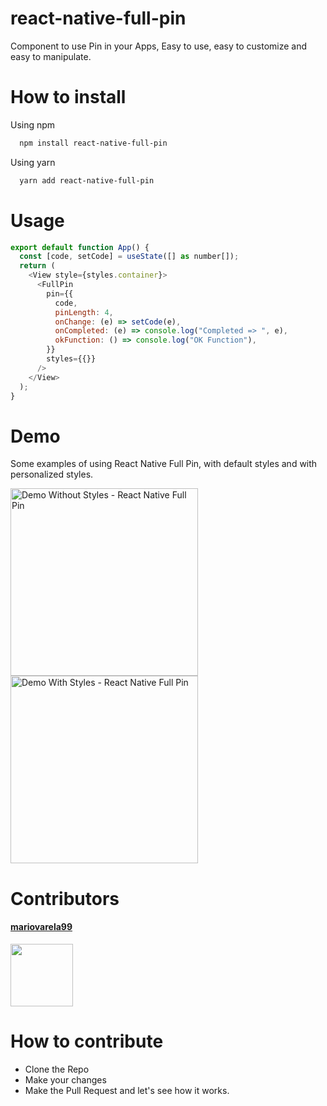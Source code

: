 # react-native-full-pin

Component to use Pin in your Apps, Easy to use, easy to customize and easy to manipulate.

# How to install

Using npm

```bash
  npm install react-native-full-pin
```

Using yarn

```bash
  yarn add react-native-full-pin
```

# Usage

```js
export default function App() {
  const [code, setCode] = useState([] as number[]);
  return (
    <View style={styles.container}>
      <FullPin
        pin={{
          code,
          pinLength: 4,
          onChange: (e) => setCode(e),
          onCompleted: (e) => console.log("Completed => ", e),
          okFunction: () => console.log("OK Function"),
        }}
        styles={{}}
      />
    </View>
  );
}
```

# Demo

Some examples of using React Native Full Pin, with default styles and with personalized styles.

<div styles="display: 'flex'">
<img width=300 src="https://user-images.githubusercontent.com/72455038/175178105-67445da3-906f-431d-884a-d63340d40fab.jpg" alt="Demo Without Styles - React Native Full Pin"/>

<img  width=300 src="https://user-images.githubusercontent.com/72455038/175178217-9f74a53a-d4c6-4b28-a224-f6cc96aaa51b.jpg" alt="Demo With Styles - React Native Full Pin"/>
</div>

# Contributors

<a href="https://github.com/mariovarela99/react-native-pin/graphs/contributors">
  <h4>mariovarela99</h4>
  <img src="https://avatars.githubusercontent.com/u/72455038?s=400&u=9c0a89d3ba6eaa2eee272b1acc64573f33abe231&v=4?" width=100>
</a>


# How to contribute

- Clone the Repo
- Make your changes
- Make the Pull Request and let's see how it works.
